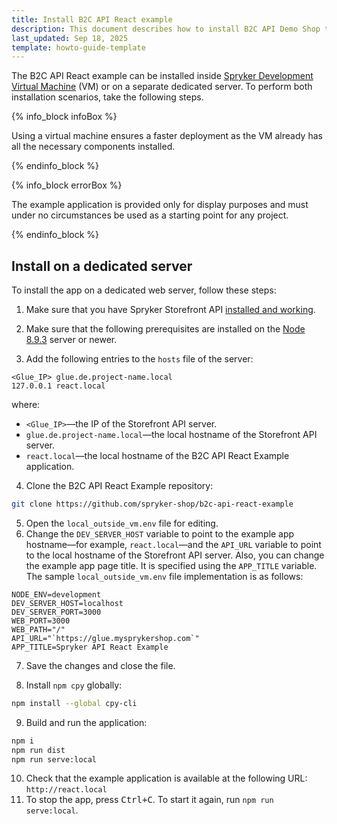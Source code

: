 ```yaml
---
title: Install B2C API React example
description: This document describes how to install B2C API Demo Shop to experience the use of Spryker Storefront API.
last_updated: Sep 18, 2025
template: howto-guide-template
---
```


The B2C API React example can be installed inside [Spryker Development Virtual Machine](/docs/scos/dev/sdk/development-virtual-machine-docker-containers-and-console.html) (VM) or on a separate dedicated server. To perform both installation scenarios, take the following steps.

{% info_block infoBox %}

Using a virtual machine ensures a faster deployment as the VM already has all the necessary components installed.

{% endinfo_block %}

{% info_block errorBox %}

The example application is provided only for display purposes and must under no circumstances be used as a starting point for any project.

{% endinfo_block %}

## Install on a dedicated server

To install the app on a dedicated web server, follow these steps:

1. Make sure that you have Spryker Storefront API [installed and working](/docs/pbc/all/miscellaneous/latest/install-and-upgrade/install-glue-api/install-the-spryker-core-glue-api.html).

2. Make sure that the following prerequisites are installed on the [Node 8.9.3](https://nodejs.org/en/) server or newer.

3. Add the following entries to the `hosts` file of the server:

```text
<Glue_IP> glue.de.project-name.local
127.0.0.1 react.local
```

where:

- `<Glue_IP>`—the IP of the Storefront API server.
- `glue.de.project-name.local`—the local hostname of the Storefront API server.
- `react.local`—the local hostname of the B2C API React Example application.

4. Clone the B2C API React Example repository:

```bash
git clone https://github.com/spryker-shop/b2c-api-react-example
```

5. Open the `local_outside_vm.env` file for editing.
6. Change the `DEV_SERVER_HOST` variable to point to the example app hostname—for example, `react.local`—and the `API_URL` variable to point to the local hostname of the Storefront API server. Also, you can change the example app page title. It is specified using the `APP_TITLE` variable.
The sample `local_outside_vm.env` file implementation is as follows:

```env
NODE_ENV=development
DEV_SERVER_HOST=localhost
DEV_SERVER_PORT=3000
WEB_PORT=3000
WEB_PATH="/"
API_URL="`https://glue.mysprykershop.com`"
APP_TITLE=Spryker API React Example
```

7. Save the changes and close the file.

8. Install `npm cpy` globally:

```bash
npm install --global cpy-cli
```

9. Build and run the application:

```bash
npm i
npm run dist
npm run serve:local
```

10. Check that the example application is available at the following URL: `http://react.local`
11. To stop the app, press <kbd>Ctrl+C</kbd>. To start it again, run `npm run serve:local`.
